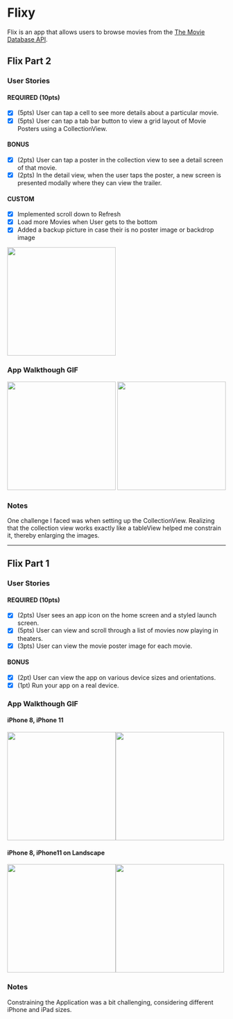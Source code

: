 #  Flixy
Flix is an app that allows users to browse movies from the [The Movie Database API](http://docs.themoviedb.apiary.io/#).


## Flix Part 2

### User Stories

#### REQUIRED (10pts)
- [x] (5pts) User can tap a cell to see more details about a particular movie.
- [x] (5pts) User can tap a tab bar button to view a grid layout of Movie Posters using a CollectionView.

#### BONUS
- [x] (2pts) User can tap a poster in the collection view to see a detail screen of that movie.
- [x] (2pts) In the detail view, when the user taps the poster, a new screen is presented modally where they can view the trailer.

#### CUSTOM
- [x] Implemented scroll down to Refresh
- [x] Load more Movies when User gets to the bottom
- [x] Added a backup picture in case their is no poster image or backdrop image

<img src="https://user-images.githubusercontent.com/32272045/70847871-2fa72200-1e2f-11ea-8c43-94da6e4417fb.gif" width=250>

### App Walkthough GIF

<img src="https://user-images.githubusercontent.com/32272045/70370620-d79c7880-188e-11ea-8ddf-95e71f21e03b.gif" width=250> <img src="https://user-images.githubusercontent.com/32272045/70387182-6b417800-1967-11ea-882c-b9d03e1cdaf6.gif" width=250><br>

### Notes
One challenge I faced was when setting up the CollectionView. Realizing that the collection view works exactly like a tableView helped me constrain it, thereby enlarging the images.

---

## Flix Part 1

### User Stories

#### REQUIRED (10pts)
- [x] (2pts) User sees an app icon on the home screen and a styled launch screen.
- [x] (5pts) User can view and scroll through a list of movies now playing in theaters.
- [x] (3pts) User can view the movie poster image for each movie.

#### BONUS
- [x] (2pt) User can view the app on various device sizes and orientations.
- [x] (1pt) Run your app on a real device.

### App Walkthough GIF

#### iPhone 8, iPhone 11
<img src="https://user-images.githubusercontent.com/32272045/69838990-64a25a80-121b-11ea-8a46-55343ec83e07.gif" width=250><img src='https://user-images.githubusercontent.com/32272045/69839447-345bbb80-121d-11ea-9923-4c826f702669.gif' width=250><br>

#### iPhone 8, iPhone11 on Landscape
<img src='https://user-images.githubusercontent.com/32272045/69839655-117dd700-121e-11ea-9243-6209139e3bdf.gif' width=250><img src='https://user-images.githubusercontent.com/32272045/69839983-784fc000-121f-11ea-9eeb-2a5c6d4c3adb.gif' width=250><br>

### Notes
Constraining the Application was a bit challenging, considering different iPhone and iPad sizes.
